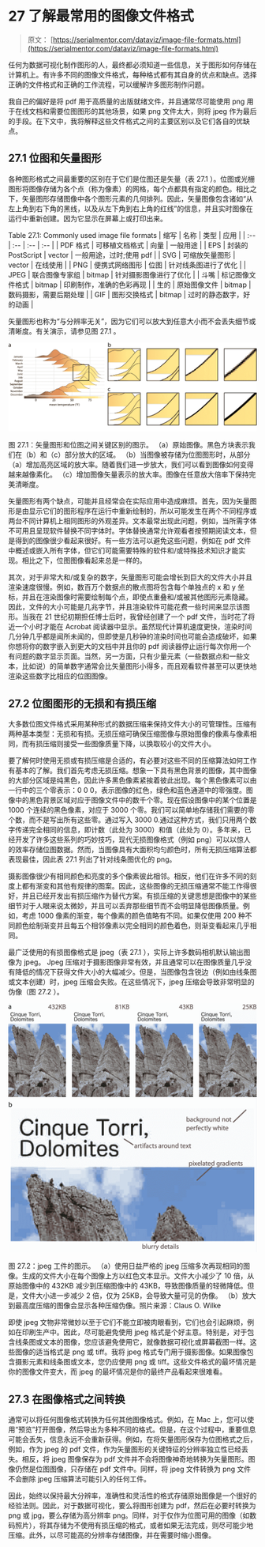 # 27 了解最常用的图像文件格式

> 原文： [https://serialmentor.com/dataviz/image-file-formats.html](https://serialmentor.com/dataviz/image-file-formats.html)

任何为数据可视化制作图形的人，最终都必须知道一些信息，关于图形如何存储在计算机上。有许多不同的图像文件格式，每种格式都有其自身的优点和缺点。选择正确的文件格式和正确的工作流程，可以缓解许多图形制作问题。

我自己的偏好是将 pdf 用于高质量的出版就绪文件，并且通常尽可能使用 png 用于在线文档和需要位图图形的其他场景，如果 png 文件太大，则将 jpeg 作为最后的手段。在下文中，我将解释这些文件格式之间的主要区别以及它们各自的优缺点。

## 27.1 位图和矢量图形

各种图形格式之间最重要的区别在于它们是位图还是矢量（表 27.1 ）。位图或光栅图形将图像存储为各个点（称为像素）的网格，每个点都具有指定的颜色。相比之下，矢量图形存储图像中各个图形元素的几何排列。因此，矢量图像包含诸如“从左上角到右下角的黑线，以及从左下角到右上角的红线”的信息，并且实时图像在运行中重新创建。因为它显示在屏幕上或打印出来。

<caption>Table 27.1: Commonly used image file formats</caption>
| 缩写 | 名称 | 类型 | 应用 |
| :-- | :-- | :-- | :-- |
| PDF 格式 | 可移植文档格式 | 向量 | 一般用途 |
| EPS | 封装的 PostScript | vector | 一般用途，过时;使用 pdf |
| SVG | 可缩放矢量图形 | vector | 在线使用 |
| PNG | 便携式网络图形 | 位图 | 针对线条图进行了优化 |
| JPEG | 联合图像专家组 | bitmap | 针对摄影图像进行了优化 |
| 斗嘴 | 标记图像文件格式 | bitmap | 印刷制作，准确的色彩再现 |
| 生的 | 原始图像文件 | bitmap | 数码摄影，需要后期处理 |
| GIF | 图形交换格式 | bitmap | 过时的静态数字，好的动画 |

矢量图形也称为“与分辨率无关”，因为它们可以放大到任意大小而不会丢失细节或清晰度。有关演示，请参见图 27.1 。

![](img/ef81c80cbf4b8f78706d4d925d7a3a24.jpg)

图 27.1：矢量图形和位图之间关键区别的图示。 （a）原始图像。黑色方块表示我们在（b）和（c）部分放大的区域。 （b）当图像被存储为位图图形时，从部分（a）增加高亮区域的放大率。随着我们进一步放大，我们可以看到图像如何变得越来越像素化。 （c）增加图像矢量表示的放大率。图像在任意放大倍率下保持完美清晰度。

矢量图形有两个缺点，可能并且经常会在实际应用中造成麻烦。首先，因为矢量图形是由显示它们的图形程序在运行中重新绘制的，所以可能发生在两个不同程序或两台不同计算机上相同图形的外观差异。文本最常出现此问题，例如，当所需字体不可用且呈现软件替换不同字体时。字体替换通常允许观看者按预期阅读文本，但是得到的图像很少看起来很好。有一些方法可以避免这些问题，例如在 pdf 文件中概述或嵌入所有字体，但它们可能需要特殊的软件和/或特殊技术知识才能实现。相比之下，位图图像看起来总是一样的。

其次，对于非常大和/或复杂的数字，矢量图形可能会增长到巨大的文件大小并且渲染速度很慢。例如，数百万个数据点的散点图将包含每个单独点的 x 和 y 坐标，并且在渲染图像时需要绘制每个点，即使点重叠和/或被其他图形元素隐藏。因此，文件的大小可能是几兆字节，并且渲染软件可能花费一些时间来显示该图形。当我在 21 世纪初期担任博士后时，我曾经创建了一个 pdf 文件，当时花了将近一个小时才能在 Acrobat 阅读器中显示。虽然现代计算机速度更快，渲染时间几分钟几乎都是闻所未闻的，但即使是几秒钟的渲染时间也可能会造成破坏，如果你想将你的数字嵌入到更大的文档中并且你的 pdf 阅读器停止运行每次你用一个有问题的数字显示页面。当然，另一方面，只有少量元素（一些数据点和一些文本，比如说）的简单数字通常会比矢量图形小得多，而且观看软件甚至可以更快地渲染这些数字比相应的位图图像。

## 27.2 位图图形的无损和有损压缩

大多数位图文件格式采用某种形式的数据压缩来保持文件大小的可管理性。压缩有两种基本类型：无损和有损。无损压缩可确保压缩图像与原始图像的像素与像素相同，而有损压缩则接受一些图像质量下降，以换取较小的文件大小。

要了解何时使用无损或有损压缩是合适的，有必要对这些不同的压缩算法如何工作有基本的了解。我们首先考虑无损压缩。想象一下具有黑色背景的图像，其中图像的大部分区域是纯黑色，因此许多黑色像素紧挨着彼此出现。每个黑色像素可以由一行中的三个零表示：0 0 0，表示图像的红色，绿色和蓝色通道中的零强度。图像中的黑色背景区域对应于图像文件中的数千个零。现在假设图像中的某个位置是 1000 个连续的黑色像素，对应于 3000 个零。我们可以简单地存储我们需要的零个数，而不是写出所有这些零。通过写入 3000 0.通过这种方式，我们只用两个数字传递完全相同的信息，即计数（此处为 3000）和值（此处为 0）。多年来，已经开发了许多这些系列的巧妙技巧，现代无损图像格式（例如 png）可以以惊人的效率存储位图数据。然而，当图像具有大面积均匀颜色时，所有无损压缩算法都表现最佳，因此表 27.1 列出了针对线条图优化的 png。

摄影图像很少有相同颜色和亮度的多个像素彼此相邻。相反，他们在许多不同的刻度上都有渐变和其他有规律的图案。因此，这些图像的无损压缩通常不能工作得很好，并且已经开发出有损压缩作为替代方案。有损压缩的关键思想是图像中的某些细节对于人眼来说太微妙，并且可以丢弃那些细节而不会明显降低图像质量。例如，考虑 1000 像素的渐变，每个像素的颜色值略有不同。如果仅使用 200 种不同颜色绘制渐变并且每五个相邻像素以完全相同的颜色着色，则渐变看起来几乎相同。

最广泛使用的有损图像格式是 jpeg（表 27.1 ），实际上许多数码相机默认输出图像为 jpeg。 Jpeg 压缩对于摄影图像非常有效，并且通常可以在图像质量几乎没有降低的情况下获得文件大小的大幅减少。但是，当图像包含锐边（例如由线条图或文本创建）时，jpeg 压缩会失败。在这些情况下，jpeg 压缩会导致非常明显的伪像（图 27.2 ）。

![](img/b398dd1a19eff5512452c8fe42f1dcb1.jpg)

图 27.2：jpeg 工件的图示。 （a）使用日益严格的 jpeg 压缩多次再现相同的图像。生成的文件大小在每个图像上方以红色文本显示。文件大小减少了 10 倍，从原始图像中的 432KB 减少到压缩图像中的 43KB，导致图像质量的轻微降低。但是，文件大小进一步减少 2 倍，仅为 25KB，会导致大量可见的伪像。 （b）放大到最高度压缩的图像会显示各种压缩伪像。照片来源：Claus O. Wilke

即使 jpeg 文物非常微妙以至于它们不能立即被肉眼看到，它们也会引起麻烦，例如在印刷生产中。因此，尽可能避免使用 jpeg 格式是个好主意。特别是，对于包含线条图或文本的图像，您应该避免使用它，就像数据可视化或屏幕截图一样。这些图像的适当格式是 png 或 tiff。我将 jpeg 格式专门用于摄影图像。如果图像包含摄影元素和线条图或文本，您仍应使用 png 或 tiff。这些文件格式的最坏情况是你的图像文件变大，而 jpeg 的最坏情况是你的最终产品看起来很难看。

## 27.3 在图像格式之间转换

通常可以将任何图像格式转换为任何其他图像格式。例如，在 Mac 上，您可以使用“预览”打开图像，然后导出为多种不同的格式。但是，在这个过程中，重要信息可能会丢失，信息永远不会重新获得。例如，在将矢量图形保存为位图格式之后，例如，作为 jpeg 的 pdf 文件，作为矢量图形的关键特征的分辨率独立性已经丢失。相反，将 jpeg 图像保存为 pdf 文件并不会将图像神奇地转换为矢量图形。图像仍然是位图图像，只存储在 pdf 文件中。同样，将 jpeg 文件转换为 png 文件不会删除 jpeg 压缩算法可能引入的任何工件。

因此，始终以保持最大分辨率，准确性和灵活性的格式存储原始图像是一个很好的经验法则。因此，对于数据可视化，要么将图形创建为 pdf，然后在必要时转换为 png 或 jpg，要么存储为高分辨率 png。同样，对于仅作为位图可用的图像（如数码照片），将其存储为不使用有损压缩的格式，或者如果无法完成，则尽可能少地压缩。此外，以尽可能高的分辨率存储图像，并在需要时缩小图像。